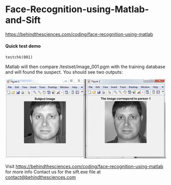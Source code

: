 # Face-Recognition-using-Matlab-and-Sift
https://behindthesciences.com/coding/face-recognition-using-matlab

#### Quick test demo
```
testchk(001)
```
Matlab will then compare /testset/image_001.pgm with the training database and will found the suspect.
You should see two outputs:

![CompImage](https://github.com/BehindTheSciences/Face-Recognition-using-Matlab-and-Sift/blob/master/Comparison-3.png)

Visit https://behindthesciences.com/coding/face-recognition-using-matlab for more info
Contact us for the sift.exe file at contact@behindthesciences.com
